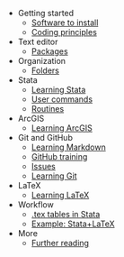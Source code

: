 * Getting started 
  - [Software to install](Software)
  - [Coding principles](code-and-data)
* Text editor
  - [Packages](ST-packages)
* Organization
  - [Folders](Dropbox-folder-organization)
* Stata
  - [Learning Stata](learning-stata)
  - [User commands](stata-ado)
  - [Routines](routines)
* ArcGIS
  - [Learning ArcGIS](https://github.com/aadityadar/all-aboard/wiki/Learning-ArcGIS)
* Git and GitHub
  - [Learning Markdown](learning-Markdown)
  - [GitHub training](learning-Github)
  - [Issues](Github's-issue-tracker)
  - [Learning Git](learning-Git)
* LaTeX
  - [Learning LaTeX](learning-latex)
* Workflow
  - [.tex tables in Stata](Reproducible-tables-for-LaTeX)
  - [Example: Stata+LaTeX](Workflow-to-create-tables)
* More
  - [Further reading](Further-reading)

